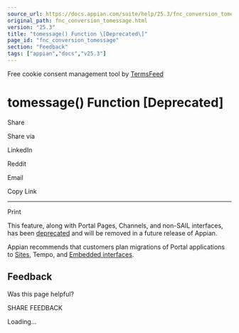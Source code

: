 ```yaml
---
source_url: https://docs.appian.com/suite/help/25.3/fnc_conversion_tomessage.html
original_path: fnc_conversion_tomessage.html
version: "25.3"
title: "tomessage() Function \[Deprecated\]"
page_id: "fnc_conversion_tomessage"
section: "Feedback"
tags: ["appian","docs","v25.3"]
---
```



Free cookie consent management tool by [TermsFeed](https://www.termsfeed.com/)

# tomessage() Function \[Deprecated\]

Share

Share via

LinkedIn

Reddit

Email

Copy Link

* * *

Print

This feature, along with Portal Pages, Channels, and non-SAIL interfaces, has been [deprecated](Deprecated_Features.html) and will be removed in a future release of Appian.

Appian recommends that customers plan migrations of Portal applications to [Sites](Sites.html), Tempo, and [Embedded interfaces](Embedded_Interfaces.html).

## Feedback

Was this page helpful?

SHARE FEEDBACK

Loading...